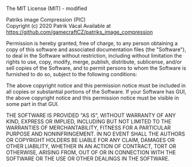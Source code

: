 The MIT License (MIT) - modified

Patriks image Compression (PIC)  
Copyright (c) 2020 Patrik Vácal
Available at https://github.com/gamecraftCZ/patriks_image_compression

Permission is hereby granted, free of charge, to any person obtaining a copy
of this software and associated documentation files (the "Software"), to deal
in the Software without restriction, including without limitation the rights
to use, copy, modify, merge, publish, distribute, sublicense, and/or sell
copies of the Software, and to permit persons to whom the Software is
furnished to do so, subject to the following conditions:

The above copyright notice and this permission notice must be included in
all copies or substantial portions of the Software.
If your Software has GUI, the above copyright notice and this permission notice
must be visible in some part in that GUI.

THE SOFTWARE IS PROVIDED "AS IS", WITHOUT WARRANTY OF ANY KIND, EXPRESS OR
IMPLIED, INCLUDING BUT NOT LIMITED TO THE WARRANTIES OF MERCHANTABILITY,
FITNESS FOR A PARTICULAR PURPOSE AND NONINFRINGEMENT. IN NO EVENT SHALL THE
AUTHORS OR COPYRIGHT HOLDERS BE LIABLE FOR ANY CLAIM, DAMAGES OR OTHER
LIABILITY, WHETHER IN AN ACTION OF CONTRACT, TORT OR OTHERWISE, ARISING FROM,
OUT OF OR IN CONNECTION WITH THE SOFTWARE OR THE USE OR OTHER DEALINGS IN
THE SOFTWARE.
